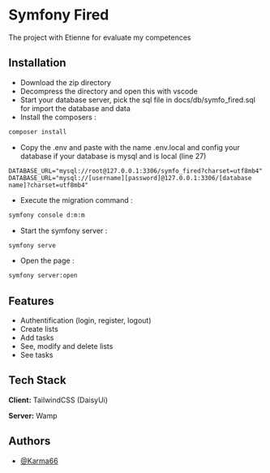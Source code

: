 
# Symfony Fired

The project with Etienne for evaluate my competences


## Installation

- Download the zip directory
- Decompress the directory and open this with vscode
- Start your database server, pick the sql file in docs/db/symfo_fired.sql for import the database and data
- Install the composers :
```bash
composer install
```
- Copy the .env and paste with the name .env.local and config your database
if your database is mysql and is local (line 27)
```
DATABASE_URL="mysql://root@127.0.0.1:3306/symfo_fired?charset=utf8mb4"
DATABASE_URL="mysql://[username][password]@127.0.0.1:3306/[database name]?charset=utf8mb4"
```
- Execute the migration command :
```bash
symfony console d:m:m
```
- Start the symfony server :
```bash
symfony serve
```
- Open the page :
```bash
symfony server:open
```

## Features

- Authentification (login, register, logout)
- Create lists
- Add tasks
- See, modify and delete lists
- See tasks
## Tech Stack

**Client:** TailwindCSS (DaisyUi)

**Server:** Wamp


## Authors

- [@Karma66](https://www.github.com/karma666064)